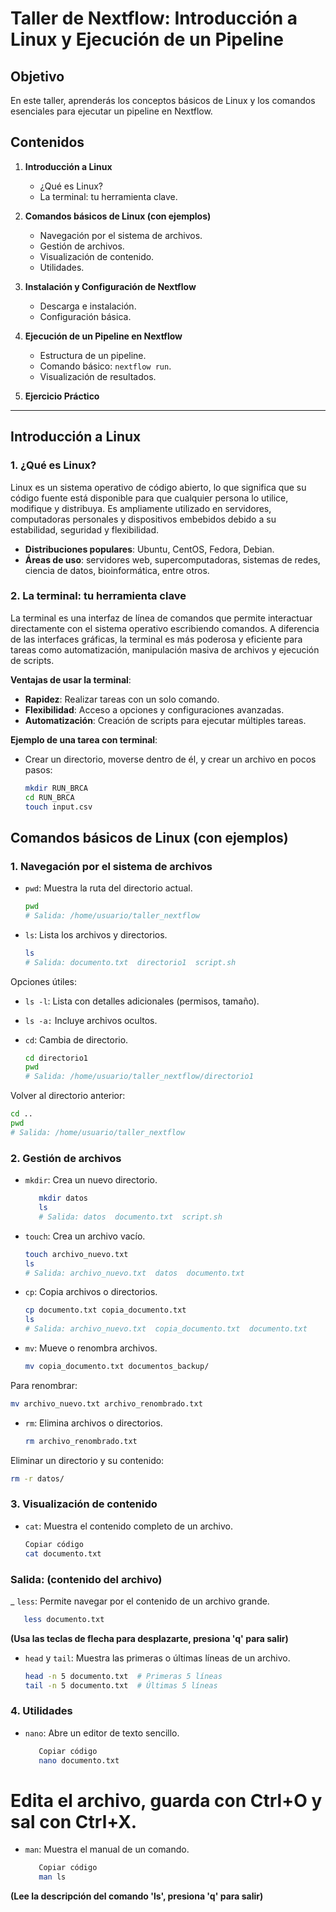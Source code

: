 # Taller de Nextflow: Introducción a Linux y Ejecución de un Pipeline

## Objetivo
En este taller, aprenderás los conceptos básicos de Linux y los comandos esenciales para ejecutar un pipeline en Nextflow.

## Contenidos
1. **Introducción a Linux**  
   - ¿Qué es Linux?  
   - La terminal: tu herramienta clave.  

2. **Comandos básicos de Linux (con ejemplos)**  
   - Navegación por el sistema de archivos.  
   - Gestión de archivos.  
   - Visualización de contenido.  
   - Utilidades.  

3. **Instalación y Configuración de Nextflow**  
   - Descarga e instalación.  
   - Configuración básica.  

4. **Ejecución de un Pipeline en Nextflow**  
   - Estructura de un pipeline.  
   - Comando básico: `nextflow run`.  
   - Visualización de resultados.  

5. **Ejercicio Práctico**  

---

## Introducción a Linux

### 1. **¿Qué es Linux?**

Linux es un sistema operativo de código abierto, lo que significa que su código fuente está disponible para que cualquier persona lo utilice, modifique y distribuya. Es ampliamente utilizado en servidores, computadoras personales y dispositivos embebidos debido a su estabilidad, seguridad y flexibilidad.

- **Distribuciones populares**: Ubuntu, CentOS, Fedora, Debian.
- **Áreas de uso**: servidores web, supercomputadoras, sistemas de redes, ciencia de datos, bioinformática, entre otros.

### 2. **La terminal: tu herramienta clave**

La terminal es una interfaz de línea de comandos que permite interactuar directamente con el sistema operativo escribiendo comandos. A diferencia de las interfaces gráficas, la terminal es más poderosa y eficiente para tareas como automatización, manipulación masiva de archivos y ejecución de scripts.

**Ventajas de usar la terminal**:
- **Rapidez**: Realizar tareas con un solo comando.
- **Flexibilidad**: Acceso a opciones y configuraciones avanzadas.
- **Automatización**: Creación de scripts para ejecutar múltiples tareas.

**Ejemplo de una tarea con terminal**:
- Crear un directorio, moverse dentro de él, y crear un archivo en pocos pasos:
  ```bash
  mkdir RUN_BRCA
  cd RUN_BRCA
  touch input.csv

## Comandos básicos de Linux (con ejemplos)

### 1. **Navegación por el sistema de archivos**

 - ```pwd```: Muestra la ruta del directorio actual.
   ```bash
   pwd
   # Salida: /home/usuario/taller_nextflow

- ```ls```: Lista los archivos y directorios.

   ```bash
   ls
   # Salida: documento.txt  directorio1  script.sh

Opciones útiles:

 - ```ls -l```: Lista con detalles adicionales (permisos, tamaño).
 - ```ls -a:``` Incluye archivos ocultos.
 - ```cd```: Cambia de directorio.

   ```bash
   cd directorio1
   pwd
   # Salida: /home/usuario/taller_nextflow/directorio1
   
Volver al directorio anterior:
   ```bash
   cd ..
   pwd
   # Salida: /home/usuario/taller_nextflow
   ```
### 2. **Gestión de archivos**
   
- ```mkdir```: Crea un nuevo directorio.
   ```bash
      mkdir datos
      ls
      # Salida: datos  documento.txt  script.sh

 - ```touch```: Crea un archivo vacío.
   ```bash
   touch archivo_nuevo.txt
   ls
   # Salida: archivo_nuevo.txt  datos  documento.txt

 - ```cp```: Copia archivos o directorios.
   ```bash
   cp documento.txt copia_documento.txt
   ls
   # Salida: archivo_nuevo.txt  copia_documento.txt  documento.txt

 - ```mv```: Mueve o renombra archivos.
   ```bash
   mv copia_documento.txt documentos_backup/

Para renombrar:
   ```bash
   mv archivo_nuevo.txt archivo_renombrado.txt
   ```
 - ```rm```: Elimina archivos o directorios.
   ```bash
   rm archivo_renombrado.txt

Eliminar un directorio y su contenido:
   ```bash
   rm -r datos/
   ```

### 3. **Visualización de contenido**
 - ``cat``: Muestra el contenido completo de un archivo.
   ```bash
   Copiar código
   cat documento.txt

### Salida: (contenido del archivo)
_ ```less```: Permite navegar por el contenido de un archivo grande.
   ```bash
      less documento.txt
   ```
**(Usa las teclas de flecha para desplazarte, presiona 'q' para salir)**

- ```head``` y ```tail```: Muestra las primeras o últimas líneas de un archivo.
   ```bash
   head -n 5 documento.txt  # Primeras 5 líneas
   tail -n 5 documento.txt  # Últimas 5 líneas

### 4. **Utilidades**
 - ```nano```: Abre un editor de texto sencillo.
   ```bash
      Copiar código
      nano documento.txt
   
# Edita el archivo, guarda con Ctrl+O y sal con Ctrl+X.
 - ```man```: Muestra el manual de un comando.
   ```bash
      Copiar código
      man ls
   
**(Lee la descripción del comando 'ls', presiona 'q' para salir)**
